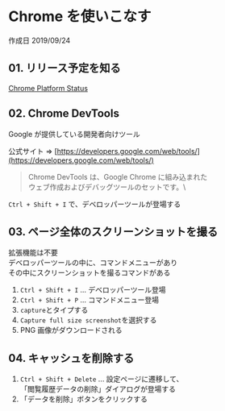 # Chrome を使いこなす

作成日 2019/09/24

## 01. リリース予定を知る

[Chrome Platform Status](https://www.chromestatus.com/features/schedule)

## 02. Chrome DevTools

Google が提供している開発者向けツール

公式サイト => [https://developers.google.com/web/tools/](https://developers.google.com/web/tools/)

> Chrome DevTools は、Google Chrome に組み込まれた\
> ウェブ作成およびデバッグツールのセットです。\

`Ctrl + Shift + I` で、デベロッパーツールが登場する

## 03. ページ全体のスクリーンショットを撮る

拡張機能は不要\
デベロッパーツールの中に、コマンドメニューがあり\
その中にスクリーンショットを撮るコマンドがある

1. `Ctrl + Shift + I` ... デベロッパーツール登場
1. `Ctrl + Shift + P` ... コマンドメニュー登場
1. `capture`とタイプする
1. `Capture full size screenshot`を選択する
1. PNG 画像がダウンロードされる

## 04. キャッシュを削除する

1. `Ctrl + Shift + Delete` ... 設定ページに遷移して、\
   「閲覧履歴データの削除」ダイアログが登場する
1. 「データを削除」ボタンをクリックする
